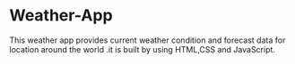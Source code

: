 # Weather-App
This weather app provides current weather condition and forecast data for location around the world .it is built by using HTML,CSS and JavaScript.
